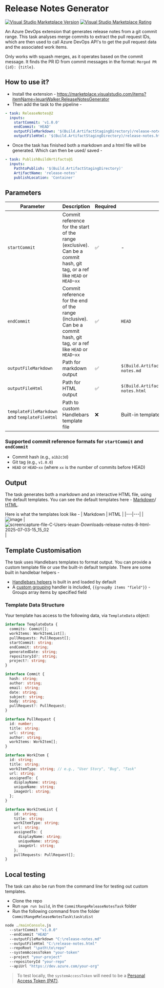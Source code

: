 # Release Notes Generator
[![Visual Studio Marketplace Version](https://img.shields.io/visual-studio-marketplace/v/IeuanWalker.ReleaseNotesGenerator)](https://marketplace.visualstudio.com/items?itemName=IeuanWalker.ReleaseNotesGenerator)
[![Visual Studio Marketplace Rating](https://img.shields.io/visual-studio-marketplace/stars/IeuanWalker.ReleaseNotesGenerator)](https://marketplace.visualstudio.com/items?itemName=IeuanWalker.ReleaseNotesGenerator)

An Azure DevOps extension that generates release notes from a git commit range. This task analyses merge commits to extract the pull request IDs, which are then used to call Azure DevOps API's to get the pull request data and the associated work items.

Only works with squash merges, as it operates based on the commit message. It finds the PR ID from commit messages in the format: `Merged PR {id}: {title}`.

## How to use it?
- Install the extension - https://marketplace.visualstudio.com/items?itemName=IeuanWalker.ReleaseNotesGenerator
- Then add the task to the pipeline - 
```yaml
- task: ReleaseNotes@2
  inputs:
    startCommit: 'v1.0.0'
    endCommit: 'HEAD'
    outputFileMarkdown: '$(Build.ArtifactStagingDirectory)/release-notes.md'
    outputFileHtml: '$(Build.ArtifactStagingDirectory)/release-notes.html'
```
- Once the task has finished both a markdown and a html file will be generated. Which can then be used/ saved -
```yaml
- task: PublishBuildArtifacts@1
  inputs:
    PathtoPublish: '$(Build.ArtifactStagingDirectory)'
    ArtifactName: 'release-notes'
    publishLocation: 'Container'
```

## Parameters
| Parameter | Description | Required | Default |
|-----------|-------------|----------|---------|
| `startCommit` | Commit reference for the start of the range (exclusive). Can be a commit hash, git tag, or a ref like `HEAD` or `HEAD~xx` | ✅ | - |
| `endCommit` | Commit reference for the end of the range (inclusive). Can be a commit hash, git tag, or a ref like `HEAD` or `HEAD~xx` | ✅ | `HEAD` |
| `outputFileMarkdown` | Path for markdown output | ✅ | `$(Build.ArtifactStagingDirectory)/release-notes.md` |
| `outputFileHtml`     | Path for HTML output     | ✅ | `$(Build.ArtifactStagingDirectory)/release-notes.html` |
| `templateFileMarkdown` and `templateFileHtml` | Path to custom Handlebars template file | ❌ | Built-in template |

### Supported commit reference formats for `startCommit` and `endCommit`
- Commit hash (e.g., `a1b2c3d`)
- Git tag (e.g., `v1.0.0`)
- `HEAD` or `HEAD~xx` (where `xx` is the number of commits before HEAD)

## Output
The task generates both a markdown and an interactive HTML file, using the default templates. You can see the default templates here - [Markdown](https://github.com/IeuanWalker/AzureDevops-GenerateReleaseNotes/blob/master/CommitRangeReleaseNotesTask/task/defaultTemplateMarkdown.hbs)/ [HTML](https://github.com/IeuanWalker/AzureDevops-GenerateReleaseNotes/blob/master/CommitRangeReleaseNotesTask/task/defaultTemplateHtml.hbs).

Here is what the templates look like - 
| Markdown | HTML |
|---|---|
| ![image](https://github.com/user-attachments/assets/f39bb498-41a0-4514-9c25-007246b7b62e) | ![screencapture-file-C-Users-ieuan-Downloads-release-notes-8-html-2025-07-03-15_15_02](https://github.com/user-attachments/assets/4b2529a8-4597-460f-b90d-341677c3153a) |

## Template Customisation
The task uses Handlebars templates to format output. You can provide a custom template file or use the built-in default template.
There are some built in handlebar helpers - 
- [Handlebars helpers](https://github.com/helpers/handlebars-helpers) is built in and loaded by default
- A [custom grouping](https://github.com/IeuanWalker/AzureDevops-GenerateReleaseNotes/blob/master/CommitRangeReleaseNotesTask/task/utils/TemplateUtils.ts) handler is included, `{{groupBy items "field"}}` - Groups array items by specified field

### Template Data Structure
Your template has access to the following data, via `TemplateData` object:

```typescript
interface TemplateData {
  commits: Commit[];
  workItems: WorkItemList[];
  pullRequests: PullRequest[];
  startCommit: string;
  endCommit: string;
  generatedDate: string;
  repositoryId?: string;
  project?: string;
}

interface Commit {
  hash: string;
  author: string;
  email: string;
  date: string;
  subject: string;
  body: string;
  pullRequest?: PullRequest;
}

interface PullRequest {
  id: number;
  title: string;
  url: string;
  author: string;
  workItems: WorkItem[];
}

interface WorkItem {
  id: string;
  title: string;
  workItemType: string; // e.g., "User Story", "Bug", "Task"
  url: string;
  assignedTo: {
    displayName: string;
    uniqueName: string;
    imageUrl: string;
  };
}

interface WorkItemList {
    id: string;
    title: string;
    workItemType: string; 
    url: string;
    assignedTo: {
      displayName: string;
      uniqueName: string;
      imageUrl: string;
    };
    pullRequests: PullRequest[];
}
```

## Local testing
The task can also be run from the command line for testing out custom templates.

- Clone the repo
- Run `npm run build`, in the `CommitRangeReleaseNotesTask` folder
- Run the following command from the folder `CommitRangeReleaseNotesTask\task\dist`
```cmd
node ./mainConsole.js 
  --startCommit "v1.0.0" 
  --endCommit "HEAD" 
  --outputFileMarkdown "C:\release-notes.md" 
  --outputFileHtml "C:\release-notes.html" 
  --repoRoot "\path\to\repo" 
  --systemAccessToken "your-token" 
  --project "your-project" 
  --repositoryId "your-repo" 
  --apiUrl "https://dev.azure.com/your-org"
```
> To test locally, the `systemAccessToken` will need to be a [Personal Access Token (PAT)](https://learn.microsoft.com/en-us/azure/devops/organizations/accounts/use-personal-access-tokens-to-authenticate?view=azure-devops&tabs=Windows).
